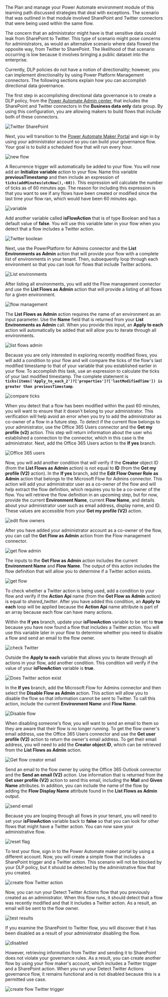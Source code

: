 The Plan and manage your Power Automate environment module of this 
learning path discussed strategies that deal with exceptions. The
scenario that was outlined in that module involved SharePoint and 
Twitter connectors that were being used within the same flow. 

The concern that an administrator might have is that sensitive data 
could leak from SharePoint to Twitter. This type of scenario might
pose concerns for administrators, as would an alternative scenario 
where data flowed the opposite way, from Twitter to SharePoint. 
The likelihood of that scenario occurring is low because it involves 
bringing a public dataset into the enterprise.

Currently, DLP policies do not have a notion of directionality; however, 
you can implement directionality by using Power Platform Management connectors. 
The following sections explain how you can accomplish directional data governance.

The first step in accomplishing directional data governance is to create a DLP policy, from the 
[Power Automate Admin center](https://admin.powerplatform.microsoft.com/?azure-portal=true), 
that includes the SharePoint and Twitter connectors in the **Business data only**
data group. By using this configuration, you are allowing makers to build flows 
that include both of these connectors.

![Twitter SharePoint](../media/17-twitter-sharepoint.png)

Next, you will transition to the [Power Automate Maker Portal](https://flow.microsoft.com/?azure-portal=true) 
and sign in by using your administrator account so you can build your governance flow. Your goal is to build
a scheduled flow that will run every hour.

![new flow](../media/18-new-flow.png)

A Recurrence trigger will automatically be added to your flow. You will
now add an **Initialize variable** action to your flow. Name this
variable **previousTimestamp** and then include an expression of
**```ticks(addMinutes(utcNow(),-60))```**. This expression will calculate the
number of ticks as of 60 minutes ago. The reason for including this expression is
that you want to see if any flows have been created or modified since the
last time your flow ran, which would have been 60 minutes ago.

![variable](../media/19-variable.png)

Add another variable called **isFlowAction** that is of type
Boolean and has a default value of **false**. You will use this variable
later in your flow when you detect that a flow includes a Twitter action.

![Twitter boolean](../media/34-twitter-boolean.png)

Next, use the PowerPlatform for Admins connector and the 
**List Environments as Admin** action that will provide your flow with a complete
list of environments in your tenant. Then, subsequently loop through
each environment so that you can look for flows that include Twitter actions.

![List environments](../media/20-list-environments.png)

After listing all environments, you will add the Flow management
connector and use the **List Flows as Admin** action that will provide a
listing of all flows for a given environment.

![flow management](../media/21-flow-management.png)

The **List Flows as Admin** action requires the name of an environment as 
an input parameter. Use the **Name** field that is returned from your **List
Environments as Admin** call. When you provide this input, an **Apply to each**
action will automatically be added that will allow you to iterate through all environments.

![list flows admin](../media/22-list-flows-admin.png)

Because you are only interested in exploring recently modified flows, you
will add a condition to your flow and will compare the ticks of the
flow's last modified timestamp to that of your variable that you
established earlier in your flow. To accomplish this task, use an
expression to calculate the ticks of your last modified timestamp. The
complete statement is **```ticks(items('Apply_to_each_2')?['properties']?['lastModifiedTime']) is greater than previousTimestamp```**.

![compare ticks](../media/23-compare-ticks.png)

When you detect that a flow has been modified within the past 60 minutes, you will 
want to ensure that it doesn't belong to your administrator. This verification will help 
avoid an error when you try to add the administrator as co-owner of
a flow in a future step. To detect if the current flow belongs to your
administrator, use the Office 365 Users connector and the **Get my
profile (v2)** action. This step will return information about the user who
established a connection to the connector, which in this case is the
administrator. Next, add the Office 365 Users action to the **If yes**
branch.

![Office 365 users](../media/25-o365-users.png)

Now, you will add another condition that will verify if the **Creator**
object ID (from the **List Flows as Admin** action) is not equal to **ID** (from
the **Get my profile (V2)** action). In the **If yes** branch, add
the **Edit Flow Owner Role as Admin** action that belongs to the Microsoft
Flow for Admins connector. This action will add your administrator user
as a co-owner of the flow and will help extract the flow
definition, which requires you to be a co-owner of the flow. You will
retrieve the flow definition in an upcoming step, but for now, 
provide the current **Environment Name**, current **Flow Name**, and details
about your administrator user such as email address, display name, and
ID. These values are accessible from your **Get my profile (V2)** action.

![edit flow owners](../media/24-edit-flow-owners.png)

After you have added your administrator account as a co-owner of the
flow, you can call the **Get Flow as Admin** action from the Flow management
connector.

![get flow admin](../media/27-get-flow-admin.png)

The inputs to the **Get Flow as Admin** action includes the current
**Environment Name** and **Flow Name**. The output of this action includes the
flow definition that will allow you to determine if a Twitter action exists.

![get flow](../media/28-get-flow.png)

To check whether a Twitter action is being used, add a
condition to your flow and verify if the **Action Api** name (from the
**Get Flow as Admin** action) is equal to *shared_twitter*. After you have added this
condition, an **Apply to each** loop will be applied because the **Action Api**
name attribute is part of an array because each flow can have many actions.

Within the **If yes** branch, update your **isFlowAction** variable
to be set to **true** because you have now found a flow that includes a Twitter
action. You will use this variable later in your flow to determine whether
you need to disable a flow and send an email to the flow owner.

![check Twitter](../media/29-check-twitter.png)

Outside the **Apply to each** variable that allows you to iterate through all actions
in your flow, add another condition. This condition will verify if the value of your **isFlowAction** variable is **true**.

![Does Twitter action exist](../media/32-does-twitter-action-exist.png)

In the **If yes** branch, add the Microsoft Flow for Admins
connector and then select the **Disable Flow as Admin** action. This action
will allow you to disable the flow so that information cannot be sent to
Twitter. To call this action, include the current **Environment Name** and **Flow Name**.

![Disable flow](../media/33-disable-flow.png)

When disabling someone's flow, you will want to send an email to them so they
are aware that their flow is no longer running. To get the flow owner's 
email address, use the Office 365 Users connector and use the **Get
user profile (V2)** action to return the owner's email address. To get
their email address, you will need to add the **Creator object ID**, which can
be retrieved from the **List Flows as Admin** action.

![Get flow creator email](../media/35-get-flow-creator-email.png)

Send an email to the flow owner by using the Office 365 Outlook
connector and the **Send an email (V2)** action. Use information
that is returned from the **Get user profile (V2)** action to send this email,
including the **Mail** and **Given Name** attributes. In addition, you can
include the name of the flow by adding the **Flow Display Name**
attribute found in the **List Flows as Admin** output.

![send email](../media/36-send-email.png)

Because you are looping through all flows in your tenant, you will need to set your
**isFlowAction** variable back to **false** so that you can look for other flows
that might have a Twitter action. You can now save your administrative flow.

![reset flag](../media/37-reset-flag.png)

To test your flow, sign in to the Power Automate maker portal by using
a different account. Now, you will create a simple flow that includes a
SharePoint trigger and a Twitter action. This scenario
will not be blocked by your DLP policy, but it should be detected by the
administrative flow that you created.

![create flow Twitter action](../media/39-create-flow-twitter-action.png)

Now, you can run your Detect Twitter Actions flow that you previously
created as an administrator. When this flow runs, it should detect that
a flow was recently modified and that it includes a Twitter action. As a
result, an email will be sent to the flow owner.

![test results](../media/40-test-results.png)

If you examine the SharePoint to Twitter flow, you will discover that it
has been disabled as a result of your administrator disabling the flow.

![disabled](../media/42-disabled.png)

However, retrieving information from Twitter
and sending it to SharePoint does not violate your governance rules. As
a result, you can create another flow by using your flow maker's account,
which includes a Twitter trigger and a SharePoint action. When you run your
Detect Twitter Actions governance flow, it remains functional and
is not disabled because this is a permitted use case.

![create flow Twitter trigger](../media/41-create-flow-twitter-trigger.png)
